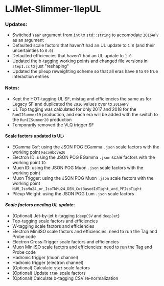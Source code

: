 # LJMet-Slimmer-1lepUL
### Updates:
* Switched `Year` argument from `int` to `std::string` to accomodate `2016APV` as an argument
* Defaulted scale factors that haven't had an UL update to `1.0` (and their uncertainties to `0.0`) 
* Defaulted efficiencies that haven't had an UL update to `1.0`
* Updated the b-tagging working points and changed file versions in `step1.cc` to just "reshaping"
* Updated the pileup reweighting scheme so that all eras have `0` to `99` true interaction entries  


#### __Notes:__
* Kept the HOT-tagging UL SF, mistag and efficiencies the same as for Legacy SF and duplicated the `2016` values over to `2016APV`
* UL Top tagging was calculated for only 2017 and 2018 for the `RunIISummer19` production, and each era will be added with the switch to the `RunIISummer20` production
* Temporarily removed the VLQ trigger SF

#### __Scale factors updated to UL:__
* EGamma Gsf: using the JSON POG EGamma `.json` scale factors with the working point `RecoAbove20`
* Electron ID: using the JSON POG EGamma `.json` scale factors with the working point `ID`
* Muon ID: using the JSON POG Muon `.json` scale factors with the working point 
* Muon Trigger: using the JSON POG Muon `.json` scale factors with the working point `NUM_IsoMu24_or_IsoTkMu24_DEN_CutBasedIdTight_and_PFIsoTight`
* Pileup Weight: using the JSON POG Lum `.json` scale factors 

#### _Scale factors needing UL update_:
* (Optional) Jet-by-jet b-tagging (`deepCSV` and `deepJet`)
* Top-tagging scale factors and efficiencies
* W-tagging scale factors and efficiencies
* Electron MiniISO scale factors and efficiencies: need to run the Tag and Probe code 
* Electron Cross-Trigger scale factors and efficiencies
* Muon MiniISO scale factors and efficiencies: need to run the Tag and Probe code
* Hadronic trigger (muon channel)
* Hadronic trigger (electron channel)
* (Optional) Calculate `njet` scale factors
* (Optional) Update `ttHF` scale factors
* (Optional) Calculate b-tagging CSV re-normalization
